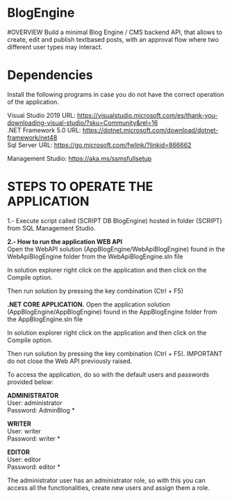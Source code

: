 # BlogEngine

#OVERVIEW
Build a minimal Blog Engine / CMS backend API, that allows to create, edit and publish textbased
posts, with an approval flow where two different user types may interact.

# Dependencies
Install the following programs in case you do not have the correct operation of the application.

Visual Studio 2019 URL: https://visualstudio.microsoft.com/es/thank-you-downloading-visual-studio/?sku=Community&rel=16
<br />
.NET Framework 5.0 URL: https://dotnet.microsoft.com/download/dotnet-framework/net48
<br />
Sql Server URL: https://go.microsoft.com/fwlink/?linkid=866662

Management Studio: https://aka.ms/ssmsfullsetup

# STEPS TO OPERATE THE APPLICATION
1.- Execute script called (SCRIPT DB BlogEngine) hosted in folder (SCRIPT) from SQL Management Studio.

<b>2.- How to run the application WEB API</b>
<br />
Open the WebAPI solution (AppBlogEngine/WebApiBlogEngine) found in the WebApiBlogEngine folder from the WebApiBlogEngine.sln file

In solution explorer right click on the application and then click on the Compile option.

Then run solution by pressing the key combination (Ctrl + F5)

<b>.NET CORE APPLICATION.</b>
Open the application solution (AppBlogEngine/AppBlogEngine) found in the AppBlogEngine folder from the AppBlogEngine.sln file

In solution explorer right click on the application and then click on the Compile option.

Then run solution by pressing the key combination (Ctrl + F5). IMPORTANT do not close the Web API previously raised.


To access the application, do so with the default users and passwords provided below:

<b>ADMINISTRATOR</b>
<br />
User: administrator
<br />
Password: AdminBlog *

<b>WRITER</b>
<br />
User: writer
<br />
Password: writer *

<b>EDITOR</b>
<br />
User: editor
<br />
Password: editor *

The administrator user has an administrator role, so with this you can access all the functionalities, create new users and assign them a role.
